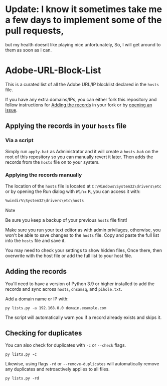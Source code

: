 # Update: I know it sometimes take me a few days to implement some of the pull requests, 
but my health doesnt like playing nice unfortunately,
So, I will get around to them as soon as I can.


# Adobe-URL-Block-List

This is a curated list of all the Adobe URL/IP blocklist declared in the `hosts` file.

If you have any extra domains/IPs, you can either fork this repository and follow instructions for [Adding the records](#adding-the-records) in your fork or by [opening an issue](https://github.com/Ruddernation-Designs/Adobe-URL-Block-List/issues/new).

## Applying the records in your `hosts` file

### Via a script

Simply run `apply.bat` as Administrator and it will create a `hosts.bak` on the root of this repository so you can manually revert it later. Then adds the records from the `hosts` file on to your system.

### Applying the records manually

The location of the `hosts` file is located at `C:\Windows\System32\drivers\etc` or by opening the Run dialog with <kbd>Win</kbd>+ <kbd>R</kbd>, you can access it with:

```txt
%windir%\System32\drivers\etc\hosts
```

> [!NOTE]
> Be sure you keep a backup of your previous `hosts` file first!

Make sure you run your text editor as with admin privilages, otherwise, you won't be able to save changes to the `hosts` file. Copy and paste the full list into the `hosts` file and save it. 

You may need to check your settings to show hidden files, Once there, then overwrite with the host file or add the full list to your host file.

## Adding the records

You'll need to have a version of Python 3.9 or higher installed to add the records and sync across `hosts`, `dnsamsq`, and `pihole.txt`.

Add a domain name or IP with:

```console
py lists.py -a 192.168.0.0 domain.example.com
```

The script will automatically warn you if a record already exists and skips it.

## Checking for duplicates

You can also check for duplicates with `-c` or `--check` flags.

```console
py lists.py -c
```

Likewise, using flags `-rd` or `--remove-duplicates` will automatically remove any duplicates and retroactively applies to all files.

```console
py lists.py -rd
```